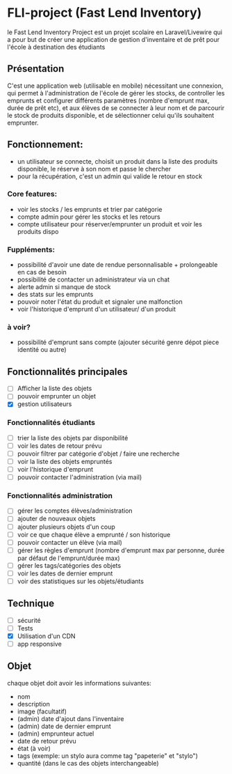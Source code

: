 # FLI-project (Fast Lend Inventory)
 le Fast Lend Inventory Project est un projet scolaire en Laravel/Livewire qui a pour but de créer une application de gestion d'inventaire et de prêt pour l'école à destination des étudiants
 
 ## Présentation
 
C'est une application web (utilisable en mobile) nécessitant une connexion, qui permet à l'administration de l'école de gérer les stocks, de controller les emprunts et configurer différents paramètres (nombre d'emprunt max, durée de prêt etc), et aux élèves de se connecter à leur nom et de parcourir le stock de produits disponible, et de sélectionner celui qu'ils souhaitent emprunter.

## Fonctionnement:
- un utilisateur se connecte, choisit un produit dans la liste des produits disponible, le réserve à son nom et passe le chercher
- pour la récupération, c'est un admin qui valide le retour en stock


### Core features:
- voir les stocks / les emprunts et trier par catégorie
- compte admin pour gérer les stocks et les retours 
- compte utilisateur pour réserver/emprunter un produit et voir les produits dispo

### Fuppléments:
- possibilité d'avoir une date de rendue personnalisable + prolongeable en cas de besoin
- possibilité de contacter un administrateur via un chat
- alerte admin si manque de stock
- des stats sur les emprunts
- pouvoir noter l'état du produit et signaler une malfonction
- voir l'historique d'emprunt d'un utilisateur/ d'un produit

### à voir?
- possibilité d'emprunt sans compte (ajouter sécurité genre dépot piece identité ou autre)


## Fonctionnalités principales
- [ ] Afficher la liste des objets
- [ ] pouvoir emprunter un objet
- [x] gestion utilisateurs

### Fonctionnalités étudiants
- [ ] trier la liste des objets par disponibilité
- [ ] voir les dates de retour prévu 
- [ ] pouvoir filtrer par catégorie d'objet / faire une recherche
- [ ] voir la liste des objets empruntés 
- [ ] voir l'historique d'emprunt
- [ ] pouvoir contacter l'administration (via mail) 

### Fonctionnalités administration
- [ ] gérer les comptes élèves/administration
- [ ] ajouter de nouveaux objets
- [ ] ajouter plusieurs objets d'un coup
- [ ] voir ce que chaque élève a emprunté / son historique
- [ ] pouvoir contacter un élève (via mail)
- [ ] gérer les règles d'emprunt (nombre d'emprunt max par personne, durée par défaut de l'emprunt/durée max)
- [ ] gérer les tags/catégories des objets
- [ ] voir les dates de dernier emprunt
- [ ] voir des statistiques sur les objets/étudiants

## Technique
- [ ] sécurité
- [ ] Tests
- [x] Utilisation d'un CDN
- [ ] app responsive

## Objet
chaque objet doit avoir les informations suivantes:
- nom
- description
- image (facultatif)
- (admin) date d'ajout dans l'inventaire
- (admin) date de dernier emprunt
- (admin) emprunteur actuel
- date de retour prévu
- état (à voir)
- tags (exemple: un stylo aura comme tag "papeterie" et "stylo")
- quantité (dans le cas des objets interchangeable)
